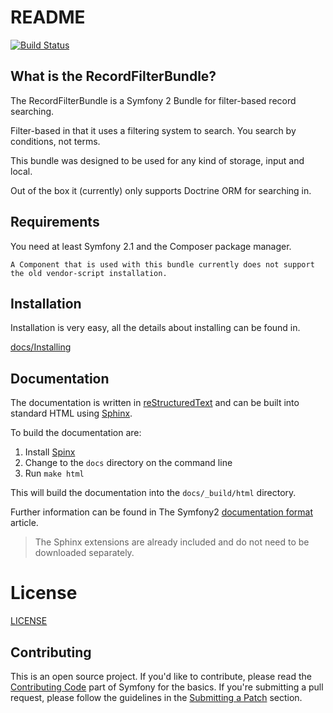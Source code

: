 README
======

[![Build Status](https://secure.travis-ci.org/rollerworks/RollerworksRecordFilterBundle.png?branch=master)](http://travis-ci.org/rollerworks/RollerworksRecordFilterBundle)

What is the RecordFilterBundle?
-------------------------------

The RecordFilterBundle is a Symfony 2 Bundle for filter-based record searching.

Filter-based in that it uses a filtering system to search.
You search by conditions, not terms.

This bundle was designed to be used for any kind of storage, input and local.

Out of the box it (currently) only supports Doctrine ORM for searching in.

Requirements
------------

You need at least Symfony 2.1 and the Composer package manager.

    A Component that is used with this bundle currently does not support the old vendor-script installation.

Installation
------------

Installation is very easy, all the details about installing can be found in.

[docs/Installing](docs/installing.rst)

Documentation
-------------

The documentation is written in [reStructuredText][3] and can be built into standard HTML using [Sphinx][4].

To build the documentation are:

1. Install [Spinx][4]
2. Change to the `docs` directory on the command line
3. Run `make html`

This will build the documentation into the `docs/_build/html` directory.

Further information can be found in The Symfony2 [documentation format][5] article.

> The Sphinx extensions are already included and do not need to be downloaded separately.

License
========

[LICENSE](LICENSE)

Contributing
------------

This is an open source project. If you'd like to contribute,
please read the [Contributing Code][1] part of Symfony for the basics. If you're submitting
a pull request, please follow the guidelines in the [Submitting a Patch][2] section.

[1]: http://symfony.com/doc/current/contributing/code/index.html
[2]: http://symfony.com/doc/current/contributing/code/patches.html#check-list
[3]: http://docutils.sourceforge.net/rst.html
[4]: http://sphinx-doc.org/
[5]: http://symfony.com/doc/current/contributing/documentation/format.html
